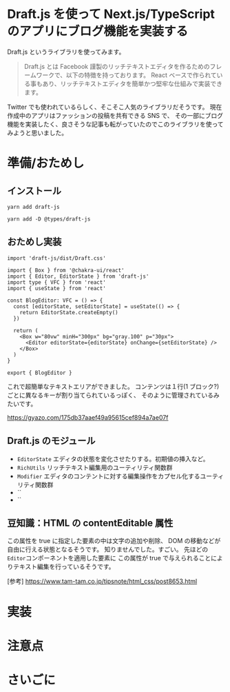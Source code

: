 # Draft.js を使って Next.js/TypeScript のアプリにブログ機能を実装する

Draft.js というライブラリを使ってみます。

> Draft.js とは Facebook 謹製のリッチテキストエディタを作るためのフレームワークで、以下の特徴を持っております。 React ベースで作られている事もあり、リッチテキストエディタを簡単かつ堅牢な仕組みで実装できます。

Twitter でも使われているらしく、そこそこ人気のライブラリだそうです。
現在作成中のアプリはファッションの投稿を共有できる SNS で、
その一部にブログ機能を実装したく、良さそうな記事も転がっていたのでこのライブラリを使ってみようと思いました。

# 準備/おためし

## インストール

```
yarn add draft-js
```

```
yarn add -D @types/draft-js
```

## おためし実装

```tsx
import 'draft-js/dist/Draft.css'

import { Box } from '@chakra-ui/react'
import { Editor, EditorState } from 'draft-js'
import type { VFC } from 'react'
import { useState } from 'react'

const BlogEditor: VFC = () => {
  const [editorState, setEditorState] = useState(() => {
    return EditorState.createEmpty()
  })

  return (
    <Box w="80vw" minH="300px" bg="gray.100" p="30px">
      <Editor editorState={editorState} onChange={setEditorState} />
    </Box>
  )
}

export { BlogEditor }
```

これで超簡単なテキストエリアができました。
コンテンツは１行(1 ブロック?)ごとに異なるキーが割り当てられているっぽく、
そのように管理されているみたいです。

https://gyazo.com/175db37aaef49a95615cef894a7ae07f

## Draft.js のモジュール

- `EditorState`
  エディタの状態を変化させたりする。初期値の挿入など。
- `RichUtils`
  リッチテキスト編集用のユーティリティ関数群
- `Modifier`
  エディタのコンテントに対する編集操作をカプセル化するユーティリティ関数群
- ``
- ``

## 豆知識：HTML の contentEditable 属性

この属性を true に指定した要素の中は文字の追加や削除、
DOM の移動などが自由に行える状態となるそうです。
知りませんでした。すごい。
先ほどの`Editor`コンポーネントを適用した要素に
この属性が true で与えられることによりテキスト編集を行っているそうです。

[参考]
https://www.tam-tam.co.jp/tipsnote/html_css/post8653.html

# 実装

# 注意点

# さいごに
